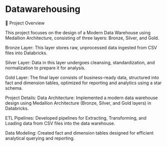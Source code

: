 # Datawarehousing

📖 Project Overview

This project focuses on the design of a Modern Data Warehouse using Medallion Architecture, consisting of three layers: Bronze, Silver, and Gold.


Bronze Layer: This layer stores raw, unprocessed data ingested from CSV files into Databricks.


Silver Layer: Data in this layer undergoes cleansing, standardization, and normalization to prepare it for analysis.


Gold Layer: The final layer consists of business-ready data, structured into fact and dimension tables, optimized for reporting and analytics using a star schema.


Project Details:
Data Architecture: Implemented a modern data warehouse design using Medallion Architecture (Bronze, Silver, and Gold layers) in Databricks.


ETL Pipelines: Developed pipelines for Extracting, Transforming, and Loading data from CSV files into the data warehouse.


Data Modeling: Created fact and dimension tables designed for efficient analytical querying and reporting.



